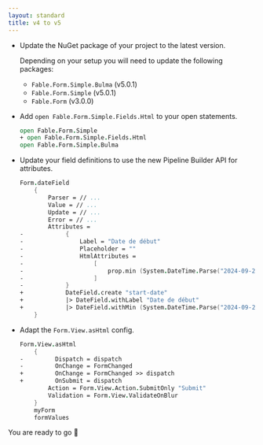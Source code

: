 ```yaml
---
layout: standard
title: v4 to v5
---
```


<ul class="textual-steps">

<li>

Update the NuGet package of your project to the latest version.

Depending on your setup you will need to update the following packages:

- `Fable.Form.Simple.Bulma` (v5.0.1)
- `Fable.Form.Simple` (v5.0.1)
- `Fable.Form` (v3.0.0)

</li>

<li>

Add `open Fable.Form.Simple.Fields.Html` to your open statements.

```fsharp {diff}
open Fable.Form.Simple
+ open Fable.Form.Simple.Fields.Html
open Fable.Form.Simple.Bulma
```

</li>

<li>

Update your field definitions to use the new Pipeline Builder API for attributes.

```fsharp {diff}
Form.dateField
    {
        Parser = // ...
        Value = // ...
        Update = // ...
        Error = // ...
        Attributes =
-            {
-                Label = "Date de début"
-                Placeholder = ""
-                HtmlAttributes =
-                    [
-                        prop.min (System.DateTime.Parse("2024-09-23"))
-                    ]
-            }
+            DateField.create "start-date"
+            |> DateField.withLabel "Date de début"
+            |> DateField.withMin (System.DateTime.Parse("2024-09-23"))
    }
```

</li>

<li>

Adapt the `Form.View.asHtml` config.

```fsharp {diff}
Form.View.asHtml
    {
-         Dispatch = dispatch
-         OnChange = FormChanged
+         OnChange = FormChanged >> dispatch
+         OnSubmit = dispatch
        Action = Form.View.Action.SubmitOnly "Submit"
        Validation = Form.View.ValidateOnBlur
    }
    myForm
    formValues
```

</li>

</ul>

You are ready to go 🎉
